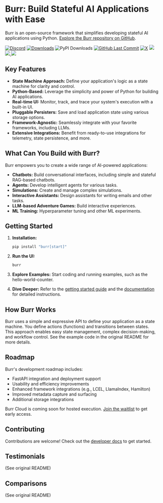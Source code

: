 # Burr: Build Stateful AI Applications with Ease

Burr is an open-source framework that simplifies developing stateful AI applications using Python.  [Explore the Burr repository on GitHub](https://github.com/apache/burr).

<div>

[![Discord](https://img.shields.io/badge/Join-Burr_Discord-7289DA?logo=discord)](https://discord.gg/6Zy2DwP4f3)
[![Downloads](https://static.pepy.tech/badge/burr/month)](https://pepy.tech/project/burr)
![PyPI Downloads](https://static.pepy.tech/badge/burr)
[![GitHub Last Commit](https://img.shields.io/github/last-commit/dagworks-inc/burr)](https://github.com/dagworks-inc/burr/pulse)
[![X](https://img.shields.io/badge/follow-%40burr_framework-1DA1F2?logo=x&style=social)](https://twitter.com/burr_framework)
<a target="_blank" href="https://linkedin.com/showcase/dagworks-inc" style="background:none">
  <img src="https://img.shields.io/badge/DAGWorks-Follow-purple.svg?logo=linkedin" />
</a>
<a href="https://twitter.com/burr_framework" target="_blank">
  <img src="https://img.shields.io/badge/burr_framework-Follow-purple.svg?logo=X"/>
</a>
<a href="https://twitter.com/dagworks" target="_blank">
  <img src="https://img.shields.io/badge/DAGWorks-Follow-purple.svg?logo=X"/>
</a>

</div>

## Key Features

*   **State Machine Approach:** Define your application's logic as a state machine for clarity and control.
*   **Python-Based:** Leverage the simplicity and power of Python for building AI applications.
*   **Real-time UI:** Monitor, track, and trace your system's execution with a built-in UI.
*   **Pluggable Persisters:** Save and load application state using various storage options.
*   **Framework-Agnostic:** Seamlessly integrate with your favorite frameworks, including LLMs.
*   **Extensive Integrations:** Benefit from ready-to-use integrations for telemetry, state persistence, and more.

## What Can You Build with Burr?

Burr empowers you to create a wide range of AI-powered applications:

*   **Chatbots:** Build conversational interfaces, including simple and stateful RAG-based chatbots.
*   **Agents:** Develop intelligent agents for various tasks.
*   **Simulations:** Create and manage complex simulations.
*   **Interactive Assistants:** Design assistants for writing emails and other tasks.
*   **LLM-based Adventure Games:** Build interactive experiences.
*   **ML Training:** Hyperparameter tuning and other ML experiments.

## Getting Started

1.  **Installation:**

    ```bash
    pip install "burr[start]"
    ```
2.  **Run the UI:**
    ```bash
    burr
    ```
3.  **Explore Examples:** Start coding and running examples, such as the hello-world-counter.
4.  **Dive Deeper:** Refer to the [getting started guide](https://burr.dagworks.io/getting_started/simple-example/) and the [documentation](https://burr.dagworks.io/) for detailed instructions.

## How Burr Works

Burr uses a simple and expressive API to define your application as a state machine. You define actions (functions) and transitions between states. This approach enables easy state management, complex decision-making, and workflow control.  See the example code in the original README for more details.

## Roadmap

Burr's development roadmap includes:

*   FastAPI integration and deployment support
*   Usability and efficiency improvements
*   Enhanced framework integrations (e.g., LCEL, LlamaIndex, Hamilton)
*   Improved metadata capture and surfacing
*   Additional storage integrations

Burr Cloud is coming soon for hosted execution. [Join the waitlist](https://forms.gle/w9u2QKcPrztApRedA) to get early access.

## Contributing

Contributions are welcome!  Check out the [developer docs](https://burr.dagworks.io/contributing) to get started.

## Testimonials

(See original README)

## Comparisons

(See original README)